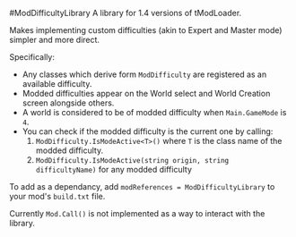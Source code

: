 #ModDifficultyLibrary
A library for 1.4 versions of tModLoader.

Makes implementing custom difficulties (akin to Expert and Master mode) simpler and more direct.

Specifically:

- Any classes which derive form `ModDifficulty` are registered as an available difficulty.
- Modded difficulties appear on the World select and World Creation screen alongside others.
- A world is considered to be of modded difficulty when `Main.GameMode` is `4`.
- You can check if the modded difficulty is the current one by calling:
   1) `ModDifficulty.IsModeActive<T>()` where `T` is the class name of the modded difficulty.
   2) `ModDifficulty.IsModeActive(string origin, string difficultyName)` for any modded difficulty

To add as a dependancy, add `modReferences = ModDifficultyLibrary` to your mod's `build.txt` file.

Currently `Mod.Call()` is not implemented as a way to interact with the library.

